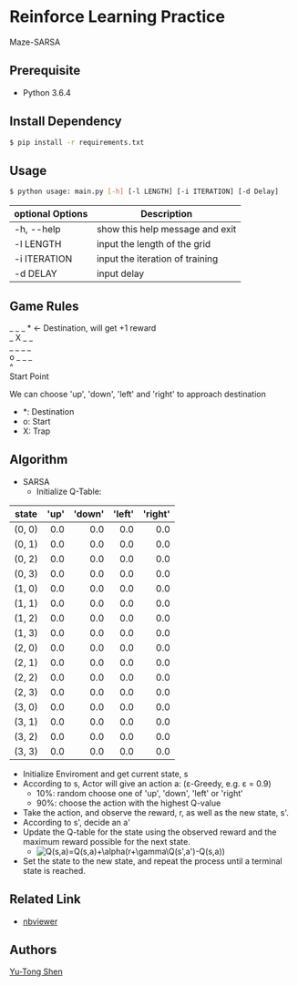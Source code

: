 # Reinforce Learning Practice
Maze-SARSA

## Prerequisite
- Python 3.6.4

## Install Dependency
```sh
$ pip install -r requirements.txt
```

## Usage
```sh
$ python usage: main.py [-h] [-l LENGTH] [-i ITERATION] [-d Delay]
```

| optional Options           | Description                                    |
| ---                        | ---                                            |
| -h, --help                 | show this help message and exit                |
| -l LENGTH                  | input the length of the grid                   |
| -i ITERATION               | input the iteration of training                |
| -d DELAY                   | input delay                                    |


## Game Rules

\_ \_ \_ \* <- Destination, will get +1 reward <br>
\_ X \_ \_<br>
\_ \_ \_ \_<br>
o \_ \_ \_<br>
^<br>
Start Point<br>

We can choose 'up', 'down', 'left' and 'right' to approach destination

- \*: Destination
- o: Start
- X: Trap

## Algorithm
- SARSA
  - Initialize Q-Table:

| state  | 'up'    | 'down'  | 'left'  | 'right' |
| ---    | ---:    | ---:    | ---:    | ---:    |
| (0, 0) |     0.0 |     0.0 |     0.0 |     0.0 |
| (0, 1) |     0.0 |     0.0 |     0.0 |     0.0 |
| (0, 2) |     0.0 |     0.0 |     0.0 |     0.0 |
| (0, 3) |     0.0 |     0.0 |     0.0 |     0.0 |
| (1, 0) |     0.0 |     0.0 |     0.0 |     0.0 |
| (1, 1) |     0.0 |     0.0 |     0.0 |     0.0 |
| (1, 2) |     0.0 |     0.0 |     0.0 |     0.0 |
| (1, 3) |     0.0 |     0.0 |     0.0 |     0.0 |
| (2, 0) |     0.0 |     0.0 |     0.0 |     0.0 |
| (2, 1) |     0.0 |     0.0 |     0.0 |     0.0 |
| (2, 2) |     0.0 |     0.0 |     0.0 |     0.0 |
| (2, 3) |     0.0 |     0.0 |     0.0 |     0.0 |
| (3, 0) |     0.0 |     0.0 |     0.0 |     0.0 |
| (3, 1) |     0.0 |     0.0 |     0.0 |     0.0 |
| (3, 2) |     0.0 |     0.0 |     0.0 |     0.0 |
| (3, 3) |     0.0 |     0.0 |     0.0 |     0.0 |

  - Initialize Enviroment and get current state, s
  - According to s, Actor will give an action a: (ε-Greedy, e.g. ε = 0.9)
    - 10%: random choose one of 'up', 'down', 'left' or 'right'
    - 90%: choose the action with the highest Q-value
  - Take the action, and observe the reward, r, as well as the new state, s'.
  - According to s', decide an a'
  - Update the Q-table for the state using the observed reward and the maximum reward possible for the next state.
    - ![Q(s,a)=Q(s,a)+\alpha(r+\gamma\Q(s',a')-Q(s,a))](https://latex.codecogs.com/svg.latex?Q%28s,a%29=Q%28s,a%29+\alpha%28r+\gamma\Q%28s%27,a%27%29-Q%28s,a%29%29)
  - Set the state to the new state, and repeat the process until a terminal state is reached.

<!--
## Performance
### 4 * 4 Grid

- Training

| Episode |   0 |  1  |   2 |   3 |   4 |   5 |   6 |   7 |   8 |   9 |  10 |  11 |  12 |  13 |  14 |  15 |  16 |  17 |  18 |  19 |
| ---     | ---:| ---:| ---:| ---:| ---:| ---:| ---:| ---:| ---:| ---:| ---:| ---:| ---:| ---:| ---:| ---:| ---:| ---:| ---:| ---:|
| Step    |  43 | 99  |  60 |  41 |  30 |  23 |  12 |  28 |   6 |   6 |  10 |   6 |   8 |   6 |   6 |   6 |   7 |  11 |  6 |   6 |

- Q-Table
     
| state  | 'up'     | 'down'       | 'left'       | 'right'      |
| ---    | ---:     | ---:         | ---:         | ---:         |
| (0, 0) | 0.000002 | 6.561000e-06 | 2.131669e-06 | 4.287023e-05 |
| (0, 1) | 0.000091 | 6.541390e-04 | 5.867699e-06 | 3.249000e-02 |
| (0, 2) | 0.039051 | 8.100000e-04 | 8.100000e-04 | 3.439000e-01 |
| (0, 3) | 0.000000 | 0.000000e+00 | 0.000000e+00 | 0.000000e+00 |
| (1, 0) | 0.000002 | 5.904900e-07 | 1.246590e-05 | 3.055969e-03 |
| (1, 1) | 0.001654 | 3.490452e-05 | 3.018060e-05 | 1.744149e-01 |
| (1, 2) | 0.039780 | 7.900173e-04 | 5.147395e-03 | 4.045116e-01 |
| (1, 3) | 0.814698 | 2.195100e-03 | 8.580411e-03 | 3.249000e-02 |
| (2, 0) | 0.000012 | 0.000000e+00 | 5.904900e-07 | 2.681199e-04 |
| (2, 1) | 0.062038 | 1.254579e-05 | 5.904900e-07 | 1.385100e-04 |
| (2, 2) | 0.000810 | 3.431403e-05 | 2.203318e-04 | 1.389849e-02 |
| (2, 3) | 0.150792 | 1.975590e-04 | 7.290000e-05 | 2.195100e-03 |
| (3, 0) | 0.000001 | 1.816146e-06 | 1.396565e-06 | 4.158873e-03 |
| (3, 1) | 0.017853 | 6.348465e-04 | 9.121653e-07 | 2.827266e-07 |
| (3, 2) | 0.000251 | 0.000000e+00 | 3.141407e-06 | 0.000000e+00 |
| (3, 3) | 0.010342 | 0.000000e+00 | 0.000000e+00 | 1.975590e-04 |
-->

## Related Link
- [nbviewer](https://nbviewer.jupyter.org/github/yutongshen/DSAI-HW3-Subtractor/blob/master/Subtractor.ipynb)

## Authors
[Yu-Tong Shen](https://github.com/yutongshen/)
